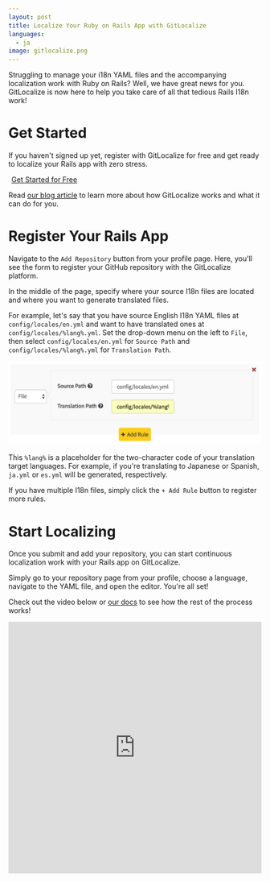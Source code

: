 ```yaml
---
layout: post
title: Localize Your Ruby on Rails App with GitLocalize
languages:
  - ja
image: gitlocalize.png
---
```


Struggling to manage your i18n YAML files and the accompanying localization work with Ruby on Rails? Well, we have great news for you. GitLocalize is now here to help you take care of all that tedious Rails I18n work!

# Get Started

If you haven't signed up yet, register with GitLocalize for free and get ready to localize your Rails app with zero stress.

<a class="btn btn-hero" href="https://gitlocalize.com/auth/github">
  <i class="fa fa-github"></i><span style="margin-left: 6px;">Get Started for Free</span>
</a>

Read [our blog article](/posts/introducing-gitlocalize.html) to learn more about how GitLocalize works and what it can do for you.

# Register Your Rails App

Navigate to the `Add Repository` button from your profile page. Here, you'll see the form to register your GitHub repository with the GitLocalize platform.

In the middle of the page, specify where your source I18n files are located and where you want to generate translated files.

For example, let's say that you have source English I18n YAML files at `config/locales/en.yml` and want to have translated ones at `config/locales/%lang%.yml`. Set the drop-down menu on the left to `File`, then select `config/locales/en.yml` for `Source Path` and `config/locales/%lang%.yml` for `Translation Path`.

![Add Rules](/img/ror/path_rule.png)

This `%lang%` is a placeholder for the two-character code of your translation target languages. For example, if you're translating to Japanese or Spanish, `ja.yml` or `es.yml` will be generated, respectively.

If you have multiple I18n files, simply click the `+ Add Rule` button to register more rules.

# Start Localizing

Once you submit and add your repository, you can start continuous localization work with your Rails app on GitLocalize.

Simply go to your repository page from your profile, choose a language, navigate to the YAML file, and open the editor. You're all set!

Check out the video below or [our docs](http://docs.gitlocalize.com/getting_started.html) to see how the rest of the process works!

<iframe src="https://www.youtube.com/embed/b09LDukIJiU" frameborder="0" allowfullscreen style="width: 100%; height: 500px"></iframe>
